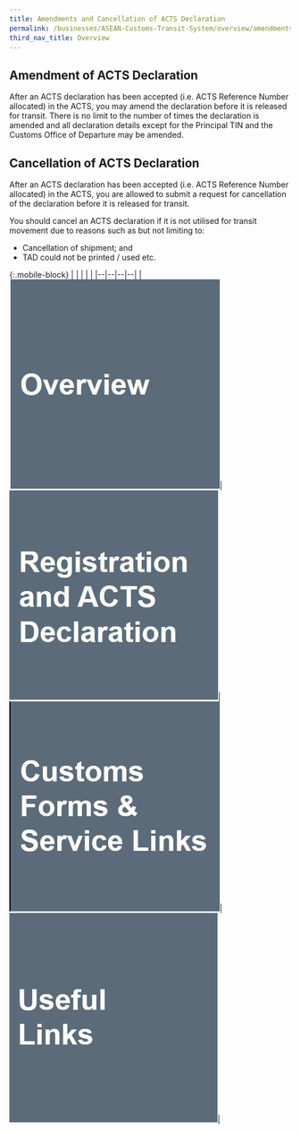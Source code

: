 ```yaml
---
title: Amendments and Cancellation of ACTS Declaration
permalink: /businesses/ASEAN-Customs-Transit-System/overview/amendments-and-cancellation-of-ACTS-declaration
third_nav_title: Overview
---
```


## Amendment of ACTS Declaration
After an ACTS declaration has been accepted (i.e. ACTS Reference Number allocated) in the ACTS, you may amend the declaration before it is released for transit. There is no limit to the number of times the declaration is amended and all declaration details except for the Principal TIN and the Customs Office of Departure may be amended.

## Cancellation of ACTS Declaration 
After an ACTS declaration has been accepted (i.e. ACTS Reference Number allocated) in the ACTS, you are allowed to submit a request for cancellation of the declaration before it is released for transit.

You should cancel an ACTS declaration if it is not utilised for transit movement due to reasons such as but not limiting to:
  - Cancellation of shipment; and 
  - TAD could not be printed / used etc.

{:.mobile-block}
|  |  |  |  |
|--|--|--|--|
|[![](/images/ACTS/Overview.jpg)](/businesses/ASEAN-Customs-Transit-System/overview)|[![](/images/ACTS/Registration-and-ACTS-Declaration.jpg)](/businesses/ASEAN-Customs-Transit-System/Registration-and-ACTS-Declaration)|[![](/images/ACTS/Customs-Forms-&-Service-Links.jpg)](/eservices/customs-forms-and-service-links)| [![](/images/ACTS/Useful-Links.jpg)](/businesses/ASEAN-Customs-Transit-System/overview/useful-links)|  
